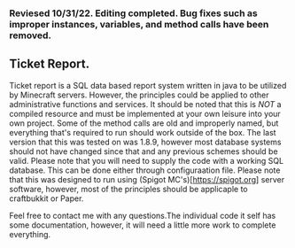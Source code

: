 ### Reviesed 10/31/22. Editing completed. Bug fixes such as improper instances, variables, and method calls have been removed.

## Ticket Report.

Ticket report is a SQL data based report system written in java to be utilized by Minecraft servers. However, the principles could be applied to other administrative functions and services. It should be noted that this is *NOT* a compiled resource and must be implemented at your own leisure into your own project. Some of the method calls are old and improperly named, but everything that's required to run should work outside of the box. The last version that this was tested on was 1.8.9, however most database systems should not have changed since that and any previous schemes should be valid. Please note that you will need to supply the code with a working SQL database. This can be done either through configuraation file. Please note that this was designed to run using (Spigot MC's)[https://spigot.org] server software, however, most of the principles should be applicaple to craftbukkit or Paper. 

Feel free to contact me with any questions.The individual code it self has some documentation, however, it will need a little more work to complete everything. 